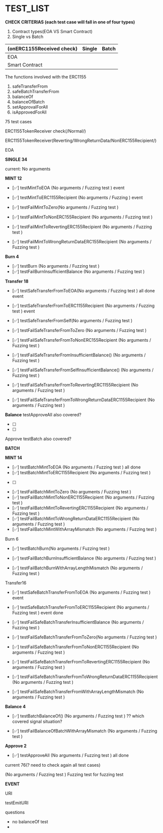 # TEST_LIST

**CHECK CRITERIAS (each test case will fall in one of four types)**

1.  Contract types(EOA VS  Smart Contract)
2.  Single vs Batch


| (onERC1155Received check) | Single | Batch |
| --------------------------| ------ | ----- |
|           EOA             |        |       |
|       Smart Contract      |        |       |

The functions involved with the ERC1155

1. safeTransferFrom
2. safeBatchTransferFrom
3. balanceOf
4. balanceOfBatch
5. setApprovalForAll
6. isApprovedForAll

75  test cases

ERC1155TokenReceiver check(/Normal/)

ERC1155TokenReceiver(Reverting/WrongReturnData/NonERC155Recipient/)

EOA

**SINGLE 34**

current:  No arguments

**MINT 12**

- [✅]  testMintToEOA (No arguments / Fuzzing test )  event
- [✅]  testMintToERC1155Recipient (No arguments / Fuzzing ) event

- [✅]  testFailMintToZero(No arguments / Fuzzing test )
- [✅]  testFailMintToNonERC155Recipient (No arguments / Fuzzing test )
- [✅]  testFailMintToRevertingERC155Recipient (No arguments / Fuzzing test )
- [✅]  testFailMintToWrongReturnDataERC155Recipient (No arguments / Fuzzing test )

**Burn 4**

- [✅]  testBurn (No arguments / Fuzzing test )
- [✅]  testFailBurnInsufficientBalance (No arguments / Fuzzing test )

**Transfer  18**

- [✅]  testSafeTransferFromToEOA(No arguments / Fuzzing test ) all done event
- [✅]  testSafeTransferFromToERC1155Recipient (No arguments / Fuzzing test ) event
- [✅]  testSafeTransferFromSelf(No arguments / Fuzzing test )

- [✅]  testFailSafeTransferFromToZero (No arguments / Fuzzing test )
- [✅]  testFailSafeTransferFromToNonERC155Recipient (No arguments / Fuzzing test )
- [✅]  testFailSafeTransferFromInsufficientBalance() (No arguments / Fuzzing test )
- [✅]  testFailSafeTransferFromSelfInsufficientBalance() (No arguments / Fuzzing test )
- [✅]  testFailSafeTransferFromToRevertingERC1155Recipient (No arguments / Fuzzing test )
- [✅]  testFailSafeTransferFromToWrongReturnDataERC1155Recipient  (No arguments / Fuzzing test )

**Balance**  testApproveAll also covered?

- [ ]  
- [ ]  

Approve testBatch also covered?

**BATCH**

**MINT 14**

- [✅]  testBatchMintToEOA (No arguments / Fuzzing test ) all done
- [✅]  testBatchMintToERC1155Recipient (No arguments / Fuzzing test )
- [ ]  

- [✅]  testFailBatchMintToZero (No arguments / Fuzzing test )
- [✅]  testFailBatchMintToNonERC1155Recipient  (No arguments / Fuzzing test )
- [✅]  testFailBatchMintToRevertingERC1155Recipient (No arguments / Fuzzing test )
- [✅]  testFailBatchMintToWrongReturnDataERC1155Recipient (No arguments / Fuzzing test )
- [✅]  testFailBatchMintWithArrayMismatch (No arguments / Fuzzing test )

Burn 6

- [✅]  testBatchBurn(No arguments / Fuzzing test )

- [✅]  testFailBatchBurnInsufficientBalance  (No arguments / Fuzzing test )
- [✅]  testFailBatchBurnWithArrayLengthMismatch (No arguments / Fuzzing test )

Transfer16

- [✅]  testSafeBatchTransferFromToEOA (No arguments / Fuzzing test ) event
- [✅]  testSafeBatchTransferFromToERC1155Recipient (No arguments / Fuzzing test )  event done

- [✅]  testFailSafeBatchTransferInsufficientBalance (No arguments / Fuzzing test )
- [✅]  testFailSafeBatchTransferFromToZero(No arguments / Fuzzing test )
- [✅]  testFailSafeBatchTransferFromToNonERC1155Recipient (No arguments / Fuzzing test )
- [✅]  testFailSafeBatchTransferFromToRevertingERC1155Recipient (No arguments / Fuzzing test )
- [✅]  testFailSafeBatchTransferFromToWrongReturnDataERC1155Recipient (No arguments / Fuzzing test )
- [✅]  testFailSafeBatchTransferFromWithArrayLengthMismatch (No arguments / Fuzzing test )

**Balance 4** 

- [✅]  testBatchBalanceOf()  (No arguments / Fuzzing test )  ?? which covered signal situation?

- [✅]  testFailBalanceOfBatchWithArrayMismatch (No arguments / Fuzzing test )

**Approve 2**

- [✅]  testApproveAll  (No arguments / Fuzzing test ) all done

current 76(? need to check again all test cases) 

(No arguments / Fuzzing test )   Fuzzing test  for fuzzing test

**EVENT**

URI

testEmitURI

questions

- no balanceOf test
- 